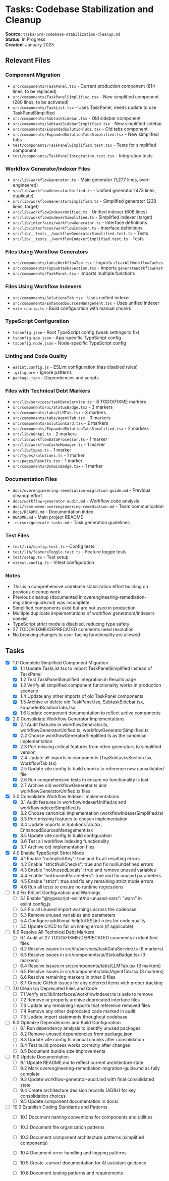 # Tasks: Codebase Stabilization and Cleanup

**Source**: `tasks/prd-codebase-stabilization-cleanup.md`  
**Status**: In Progress  
**Created**: January 2025

## Relevant Files

### Component Migration
- `src/components/TaskPanel.tsx` - Current production component (814 lines, to be replaced)
- `src/components/TaskPanelSimplified.tsx` - New simplified component (280 lines, to be activated)
- `src/components/TaskList.tsx` - Uses TaskPanel, needs update to use TaskPanelSimplified
- `src/components/SubtaskSidebar.tsx` - Old sidebar component
- `src/components/SubtaskSidebarSimplified.tsx` - New simplified sidebar
- `src/components/ExpandedSolutionTabs.tsx` - Old tabs component
- `src/components/ExpandedSolutionTabsSimplified.tsx` - New simplified tabs
- `test/components/TaskPanelSimplified.test.tsx` - Tests for simplified component
- `test/components/TaskPanelIntegration.test.tsx` - Integration tests

### Workflow Generator/Indexer Files
- `src/lib/workflowGenerator.ts` - Main generator (1,277 lines, over-engineered)
- `src/lib/workflowGeneratorUnified.ts` - Unified generator (473 lines, duplicate)
- `src/lib/workflowGeneratorSimplified.ts` - Simplified generator (238 lines, target)
- `src/lib/workflowIndexerUnified.ts` - Unified indexer (608 lines)
- `src/lib/workflowIndexerSimplified.ts` - Simplified indexer (target)
- `src/lib/interfaces/workflowGenerator.ts` - Interface definitions
- `src/lib/interfaces/workflowIndexer.ts` - Interface definitions
- `src/lib/__tests__/workflowGeneratorSimplified.test.ts` - Tests
- `src/lib/__tests__/workflowIndexerSimplified.test.ts` - Tests

### Files Using Workflow Generators
- `src/components/tabs/WorkflowTab.tsx` - Imports `clearAllWorkflowCaches`
- `src/components/TopSubtasksSection.tsx` - Imports `generateWorkflowFast`
- `src/components/TaskPanel.tsx` - Imports multiple functions

### Files Using Workflow Indexers
- `src/components/SolutionsTab.tsx` - Uses unified indexer
- `src/components/EnhancedSourcesManagement.tsx` - Uses unified indexer
- `vite.config.ts` - Build configuration with manual chunks

### TypeScript Configuration
- `tsconfig.json` - Root TypeScript config (weak settings to fix)
- `tsconfig.app.json` - App-specific TypeScript config
- `tsconfig.node.json` - Node-specific TypeScript config

### Linting and Code Quality
- `eslint.config.js` - ESLint configuration (has disabled rules)
- `.gitignore` - Ignore patterns
- `package.json` - Dependencies and scripts

### Files with Technical Debt Markers
- `src/lib/services/taskDataService.ts` - 6 TODO/FIXME markers
- `src/components/ui/StatusBadge.tsx` - 3 markers
- `src/components/tabs/LLMTab.tsx` - 3 markers
- `src/components/tabs/AgentTab.tsx` - 3 markers
- `src/components/SolutionCard.tsx` - 2 markers
- `src/components/ExpandedSolutionTabsSimplified.tsx` - 2 markers
- `src/lib/n8nApi.ts` - 2 markers
- `src/lib/workflowDataProcessor.ts` - 1 marker
- `src/lib/workflowCacheManager.ts` - 1 marker
- `src/lib/types.ts` - 1 marker
- `src/types/solutions.ts` - 1 marker
- `src/pages/Results.tsx` - 1 marker
- `src/components/DomainBadge.tsx` - 1 marker

### Documentation Files
- `docs/overengineering-remediation-migration-guide.md` - Previous cleanup effort
- `docs/workflow-generator-audit.md` - Workflow code analysis
- `docs/team-memo-overengineering-remediation.md` - Team communication
- `docs/README.md` - Documentation index
- `README.md` - Main project README
- `.cursor/generate-tasks.md` - Task generation guidelines

### Test Files
- `test/lib/config.test.ts` - Config tests
- `test/lib/featureToggle.test.ts` - Feature toggle tests
- `test/setup.ts` - Test setup
- `vitest.config.ts` - Vitest configuration

### Notes

- This is a comprehensive codebase stabilization effort building on previous cleanup work
- Previous cleanup (documented in overengineering-remediation-migration-guide.md) was incomplete
- Simplified components exist but are not used in production
- Multiple duplicate implementations of workflow generators/indexers coexist
- TypeScript strict mode is disabled, reducing type safety
- 27 TODO/FIXME/DEPRECATED comments need resolution
- No breaking changes to user-facing functionality are allowed

## Tasks

- [x] 1.0 Complete Simplified Component Migration
  - [x] 1.1 Update TaskList.tsx to import TaskPanelSimplified instead of TaskPanel
  - [x] 1.2 Test TaskPanelSimplified integration in Results page
  - [x] 1.3 Verify all simplified component functionality works in production scenario
  - [x] 1.4 Update any other imports of old TaskPanel components
  - [x] 1.5 Archive or delete old TaskPanel.tsx, SubtaskSidebar.tsx, ExpandedSolutionTabs.tsx
  - [x] 1.6 Update component documentation to reflect active components
- [x] 2.0 Consolidate Workflow Generator Implementations
  - [x] 2.1 Audit features in workflowGenerator.ts, workflowGeneratorUnified.ts, workflowGeneratorSimplified.ts
  - [x] 2.2 Choose workflowGeneratorSimplified.ts as the canonical implementation
  - [x] 2.3 Port missing critical features from other generators to simplified version
  - [x] 2.4 Update all imports in components (TopSubtasksSection.tsx, WorkflowTab.tsx)
  - [x] 2.5 Update vite.config.ts build chunks to reference new consolidated file
  - [x] 2.6 Run comprehensive tests to ensure no functionality is lost
  - [x] 2.7 Archive old workflowGenerator.ts and workflowGeneratorUnified.ts files
- [x] 3.0 Consolidate Workflow Indexer Implementations
  - [x] 3.1 Audit features in workflowIndexerUnified.ts and workflowIndexerSimplified.ts
  - [x] 3.2 Choose canonical implementation (workflowIndexerSimplified.ts)
  - [x] 3.3 Port missing features to chosen implementation
  - [x] 3.4 Update imports in SolutionsTab.tsx, EnhancedSourcesManagement.tsx
  - [x] 3.5 Update vite.config.ts build configuration
  - [x] 3.6 Test all workflow indexing functionality
  - [x] 3.7 Archive old implementation files
- [x] 4.0 Enable TypeScript Strict Mode
  - [x] 4.1 Enable "noImplicitAny": true and fix all resulting errors
  - [x] 4.2 Enable "strictNullChecks": true and fix null/undefined errors
  - [x] 4.3 Enable "noUnusedLocals": true and remove unused variables
  - [x] 4.4 Enable "noUnusedParameters": true and fix unused parameters
  - [x] 4.5 Enable "strict": true and fix any remaining strict mode errors
  - [x] 4.6 Run all tests to ensure no runtime regressions
- [ ] 5.0 Fix ESLint Configuration and Warnings
  - [ ] 5.1 Enable "@typescript-eslint/no-unused-vars": "warn" in eslint.config.js
  - [ ] 5.2 Fix all unused import warnings across the codebase
  - [ ] 5.3 Remove unused variables and parameters
  - [ ] 5.4 Configure additional helpful ESLint rules for code quality
  - [ ] 5.5 Update CI/CD to fail on linting errors (if applicable)
- [ ] 6.0 Resolve All Technical Debt Markers
  - [ ] 6.1 Audit all 27 TODO/FIXME/DEPRECATED comments in identified files
  - [ ] 6.2 Resolve issues in src/lib/services/taskDataService.ts (6 markers)
  - [ ] 6.3 Resolve issues in src/components/ui/StatusBadge.tsx (3 markers)
  - [ ] 6.4 Resolve issues in src/components/tabs/LLMTab.tsx (3 markers)
  - [ ] 6.5 Resolve issues in src/components/tabs/AgentTab.tsx (3 markers)
  - [ ] 6.6 Resolve remaining markers in other 9 files
  - [ ] 6.7 Create GitHub issues for any deferred items with proper tracking
- [ ] 7.0 Clean Up Deprecated Files and Code
  - [ ] 7.1 Verify src/lib/interfaces/workflowIndexer.ts is safe to remove
  - [ ] 7.2 Remove or properly archive deprecated interface files
  - [ ] 7.3 Update any remaining imports that reference removed files
  - [ ] 7.4 Remove any other deprecated code marked in audit
  - [ ] 7.5 Update import statements throughout codebase
- [ ] 8.0 Optimize Dependencies and Build Configuration
  - [ ] 8.1 Run dependency analysis to identify unused packages
  - [ ] 8.2 Remove unused dependencies from package.json
  - [ ] 8.3 Update vite.config.ts manual chunks after consolidation
  - [ ] 8.4 Test build process works correctly after changes
  - [ ] 8.5 Document bundle size improvements
- [ ] 9.0 Update Documentation
  - [ ] 9.1 Update README.md to reflect current architecture state
  - [ ] 9.2 Mark overengineering-remediation-migration-guide.md as fully complete
  - [ ] 9.3 Update workflow-generator-audit.md with final consolidated state
  - [ ] 9.4 Create architecture decision records (ADRs) for key consolidation choices
  - [ ] 9.5 Update component documentation in docs/
- [ ] 10.0 Establish Coding Standards and Patterns
  - [ ] 10.1 Document naming conventions for components and utilities
  - [ ] 10.2 Document file organization patterns
  - [ ] 10.3 Document component architecture patterns (simplified components)
  - [ ] 10.4 Document error handling and logging patterns
  - [ ] 10.5 Create .cursor/ documentation for AI assistant guidance
  - [ ] 10.6 Document testing patterns and requirements

